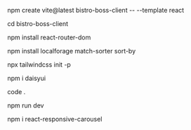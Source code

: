 <!DOCTYPE html>
<html lang="en">
<head>
  <meta charset="UTF-8">
  <meta name="viewport" content="width=device-width, initial-scale=1.0">
  <title>Install And Setup</title>
</head>
<body>
<p>npm create vite@latest bistro-boss-client -- --template react</p>
<p>cd bistro-boss-client</p>
<p>npm install react-router-dom</p>
<p>npm install localforage match-sorter sort-by</p>
<p>npx tailwindcss init -p</p>
<p>npm i daisyui</p>
<p>code .</p>
<p>npm run dev</p>
<p>npm i react-responsive-carousel</p>

</body>
</html>
